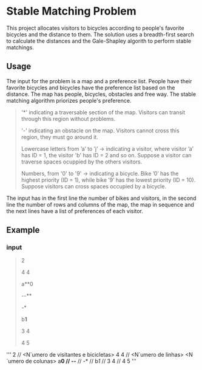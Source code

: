 # Stable Matching Problem
This project allocates visitors to bicycles according to people's favorite bicycles and the distance to them. The solution uses a breadth-first search to calculate the distances and the Gale-Shapley algorith to perform stable matchings.

## Usage
The input for the problem is a map and a preference list. People have their favorite bicycles and bicycles have the preference list based on the distance. The map has people, bicycles, obstacles and free way. The stable matching algorithm priorizes people's preference.

>  '*'    indicating a traversable section of the map. Visitors can transit through this region without problems.
>
>  '-'  indicating an obstacle on the map. Visitors cannot cross this region, they must go around it.
>  
>  Lowercase letters from ’a’ to  ’j’  ->  indicating a visitor, where visitor ’a’ has ID = 1, the visitor 'b' has ID = 2 and so on. Suppose a visitor can traverse spaces ocuppied by the others visitors.
>  
>  Numbers, from '0' to '9'  ->  indicating a bicycle. Bike ’0’ has the highest priority (ID = 1), while bike ’9’ has the lowest priority (ID = 10). Suppose visitors can cross spaces occupied by a bicycle.
  
 The input has in the first line the number of bikes and visitors, in the second line the number of rows and columns of the map, the map in sequence and the next lines have a list of preferences of each visitor.
 
 ## Example
 ### input
>2
> 
>4 4
> 
>a**0 
>
>--** 
>
>*-** 
>
>b**1** 
>
>3 4 
>
>4 5
>
'''
2 // <N´umero de visitantes e bicicletas>
4 4 // <N´umero de linhas> <N´umero de colunas>
a**0 // <Mapa da orla>
--** // <Mapa da orla>
*-** // <Mapa da orla>
b*1* // <Mapa da orla>
3 4 // <Preferencias do primeiro visitante>
4 5
'''
  
